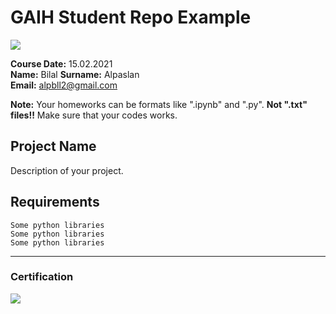 # GAIH Student Repo Example
![](img/logo.png)

**Course Date:** 15.02.2021  
**Name:** Bilal
**Surname:** Alpaslan  
**Email:** alpbll2@gmail.com  

**Note:** Your homeworks can be formats like ".ipynb" and ".py". **Not ".txt" files!!** Make sure that your codes works.  

## Project Name
Description of your project.

## Requirements
```
Some python libraries
Some python libraries
Some python libraries
```
---

### Certification
![](img/certificate_ex.png)


